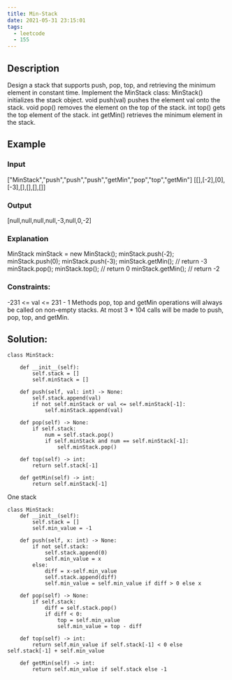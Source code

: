 ```yaml
---
title: Min-Stack
date: 2021-05-31 23:15:01
tags:
  - leetcode
  - 155
---
```



## Description
Design a stack that supports push, pop, top, and retrieving the minimum element in constant time.
Implement the MinStack class:
MinStack() initializes the stack object.
void push(val) pushes the element val onto the stack.
void pop() removes the element on the top of the stack.
int top() gets the top element of the stack.
int getMin() retrieves the minimum element in the stack.
## Example
### Input
["MinStack","push","push","push","getMin","pop","top","getMin"]
[[],[-2],[0],[-3],[],[],[],[]]
### Output
[null,null,null,null,-3,null,0,-2]
### Explanation
MinStack minStack = new MinStack();
minStack.push(-2);
minStack.push(0);
minStack.push(-3);
minStack.getMin(); // return -3
minStack.pop();
minStack.top();    // return 0
minStack.getMin(); // return -2

### Constraints:
-231 <= val <= 231 - 1
Methods pop, top and getMin operations will always be called on non-empty stacks.
At most 3 * 104 calls will be made to push, pop, top, and getMin.

## Solution:

    class MinStack:

        def __init__(self):
            self.stack = []
            self.minStack = []

        def push(self, val: int) -> None:
            self.stack.append(val)
            if not self.minStack or val <= self.minStack[-1]:
                self.minStack.append(val)

        def pop(self) -> None:
            if self.stack:
                num = self.stack.pop()
                if self.minStack and num == self.minStack[-1]:
                    self.minStack.pop()

        def top(self) -> int:
            return self.stack[-1]

        def getMin(self) -> int:
            return self.minStack[-1]

One stack

    class MinStack:
        def __init__(self):
            self.stack = []
            self.min_value = -1

        def push(self, x: int) -> None:
            if not self.stack:
                self.stack.append(0)
                self.min_value = x
            else:
                diff = x-self.min_value
                self.stack.append(diff)
                self.min_value = self.min_value if diff > 0 else x

        def pop(self) -> None:
            if self.stack:
                diff = self.stack.pop()
                if diff < 0:
                    top = self.min_value
                    self.min_value = top - diff

        def top(self) -> int:
            return self.min_value if self.stack[-1] < 0 else self.stack[-1] + self.min_value

        def getMin(self) -> int:
            return self.min_value if self.stack else -1
